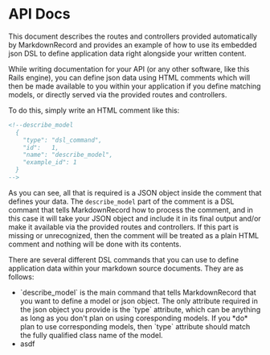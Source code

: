 # API Docs

This document describes the routes and controllers provided automatically by MarkdownRecord and provides an example of how to use its embedded json DSL to define application data right alongside your written content.

While writing documentation for your API (or any other software, like this Rails engine), you can define json data using HTML comments which will then be made available to you within your application if you define matching models, or directly served via the provided routes and controllers.

To do this, simply write an HTML comment like this:

```html
<!--describe_model
  {
    "type": "dsl_command",
    "id":   1,
    "name": "describe_model",
    "example_id": 1
  }
-->
```

<!--describe_model
  {
    "type": "dsl_command",
    "id":   1,
    "name": "describe_model",
    "example_id": 1
  }
-->

As you can see, all that is required is a JSON object inside the comment that defines your data. The `describe_model` part of the comment is a DSL commant that tells MarkdownRecord how to process the comment, and in this case it will take your JSON object and include it in its final output and/or make it available via the provided routes and controllers. If this part is missing or unrecognized, then the comment will be treated as a plain HTML comment and nothing will be done with its contents.

There are several different DSL commands that you can use to define application data within your markdown source documents. They are as follows:

- <!--describe_model_attribute:description-->`describe_model` is the main command that tells MarkdownRecord that you want to define a model or json object. The only attribute required in the json object you provide is the `type` attribute, which can be anything as long as you don't plan on using coresponding models. If you *do* plan to use corresponding models, then `type` attribute should match the fully qualified class name of the model.<!--end_describe_model_attribute-->
- asdf